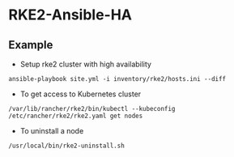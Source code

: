 # RKE2-Ansible-HA
Example
----------------

- Setup rke2 cluster with high availability
```
ansible-playbook site.yml -i inventory/rke2/hosts.ini --diff
```
- To get access to Kubernetes cluster
```
/var/lib/rancher/rke2/bin/kubectl --kubeconfig /etc/rancher/rke2/rke2.yaml get nodes
```
- To uninstall a node
```
/usr/local/bin/rke2-uninstall.sh
```
